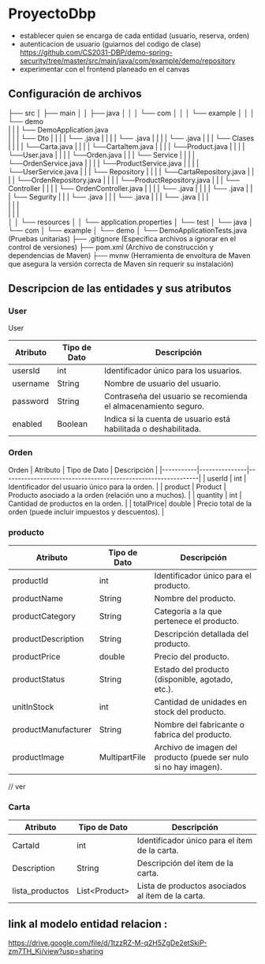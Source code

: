 # ProyectoDbp
- establecer quien se encarga de cada entidad (usuario, reserva, orden)
- autenticacion de usuario (guiarnos del codigo de clase) https://github.com/CS2031-DBP/demo-spring-security/tree/master/src/main/java/com/example/demo/repository
- experimentar con el frontend planeado en el canvas


## Configuración de archivos

├── src
│   ├── main
│   │   ├── java
│   │   │   └── com
│   │   │       └── example
│   │   │           └── demo  
|   |   |               └── DemoApplication.java  
|   |   |               └── Dto
|   |   |               |      └── .java
|   |   |               |      └── .java
|   |   |               |      └── .java
|   |   |               └── Clases
|   |   |               |      └──Carta.java
|   |   |               |      └──CartaItem.java
|   |   |               |      └──Product.java
|   |   |               |      └──User.java
|   |   |               |      └──Orden.java
|   |   |               └── Service
|   |   |               |      └──OrdenService.java
|   |   |               |      └──ProductService.java
|   |   |               |      └──UserService.java
|   |   |               └── Repository
|   |   |               |      └──CartaRepository.java
|   |   |               |      └──OrdenRepository.java
|   |   |               |      └──ProductRepository.java
|   |   |               └── Controller
|   |   |               |      └── OrdenController.java
|   |   |               |      └── .java
|   |   |               |      └── .java
|   |   |               └── Segurity
|   |   |                      └── .java
|   |   |                      └── .java
|   |   |                      └── .java
|   |   |                       
|   |   |               
|   |   |                      
│   │   └── resources
│   │       └── application.properties 
│   └── test
│       └── java
│           └── com
│               └── example
│                   └── demo
│                       └── DemoApplicationTests.java  (Pruebas unitarias)
├── .gitignore  (Especifica archivos a ignorar en el control de versiones)
├── pom.xml  (Archivo de construcción y dependencias de Maven)
├── mvnw  (Herramienta de envoltura de Maven que asegura la versión correcta de Maven sin requerir su instalación)


## Descripcion de las entidades y sus atributos 
### User
User

| Atributo | Tipo de Dato | Descripción                               |
|----------|---------------|-------------------------------------------|
| usersId  | int           | Identificador único para los usuarios.    |
| username | String        | Nombre de usuario del usuario.             |
| password | String        | Contraseña del usuario se recomienda el almacenamiento seguro. |
| enabled  | Boolean       | Indica si la cuenta de usuario está habilitada o deshabilitada. |


### Orden
Orden
| Atributo  | Tipo de Dato | Descripción                                                  |
|-----------|---------------|--------------------------------------------------------------|
| userId    | int           | Identificador del usuario único para la orden.                           |
| product   | Product       | Producto asociado a la orden (relación uno a muchos).        |
| quantity  | int           | Cantidad de productos en la orden.                            |
| totalPrice| double        | Precio total de la orden (puede incluir impuestos y descuentos). |

### producto

| Atributo            | Tipo de Dato         | Descripción                                                      |
|----------------------|----------------------|------------------------------------------------------------------|
| productId            | int                  | Identificador único para el producto.                             |
| productName          | String               | Nombre del producto.                                             |
| productCategory      | String               | Categoría a la que pertenece el producto.                         |
| productDescription   | String               | Descripción detallada del producto.                               |
| productPrice         | double               | Precio del producto.                                             |
| productStatus        | String               | Estado del producto (disponible, agotado, etc.).                  |
| unitInStock          | int                  | Cantidad de unidades en stock del producto.                       |
| productManufacturer  | String               | Nombre del fabricante o fabrica del producto.                     |
| productImage         | MultipartFile        | Archivo de imagen del producto (puede ser nulo si no hay imagen).  |

// ver
### Carta

| Atributo          | Tipo de Dato    | Descripción                                           |
|-------------------|-----------------|-------------------------------------------------------|
| CartaId           | int             | Identificador único para el ítem de la carta.         |
| Description       | String          | Descripción del ítem de la carta.                      |
| lista_productos   | List\<Product\> | Lista de productos asociados al ítem de la carta.      |



## link al modelo entidad relacion :
 
 https://drive.google.com/file/d/1tzzRZ-M-q2H5ZgDe2etSkiP-zm7TH_Kj/view?usp=sharing


